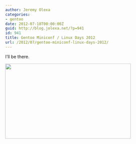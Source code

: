 ```yaml
---
author: Jeremy Olexa
categories:
- gentoo
date: 2012-07-18T00:00:00Z
guid: http://blog.jolexa.net/?p=941
id: 941
title: Gentoo Miniconf / Linux Days 2012
url: /2012/07/gentoo-miniconf-linux-days-2012/
---
```


I&#8217;ll be there.

[<img class="alignnone" title="bootstrapping-awesome-2012.png" src="http://www.gentoo.org/proj/en/miniconf/banners/2012/07-bootstrapping-awesome-2012.png" alt="" width="400" height="240" />][1]

 [1]: http://www.linuxdays.cz/en/